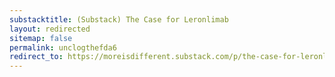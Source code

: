 ```yaml
---
substacktitle: (Substack) The Case for Leronlimab
layout: redirected
sitemap: false
permalink: unclogthefda6
redirect_to: https://moreisdifferent.substack.com/p/the-case-for-leronlimab
---
```

